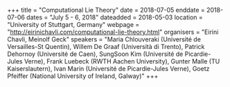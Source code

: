 +++
title = "Computational Lie Theory"
date = 2018-07-05
enddate = 2018-07-06
dates = "July 5 - 6, 2018"
dateadded = 2018-05-03
location = "University of Stuttgart, Germany"
webpage = "http://eirinichavli.com/computational-lie-theory.html"
organisers = "Eirini Chavli, Meinolf Geck"
speakers = "Maria Chlouveraki (Université de Versailles-St Quentin), Willem De Graaf (Università di Trento), Patrick Dehornoy (Université de Caen), SungSoon Kim (Université de Picardie-Jules Verne), Frank Luebeck (RWTH Aachen University), Gunter Malle (TU Kaiserslautern), Ivan Marin (Université de Picardie-Jules Verne), Goetz Pfeiffer (National University of Ireland, Galway)"
+++
